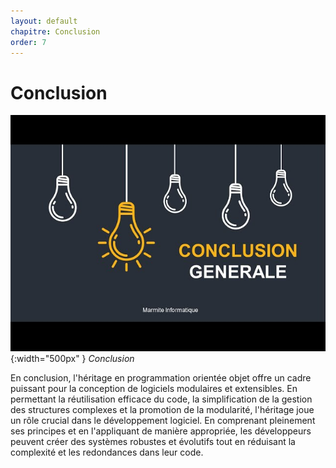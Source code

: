 ```yaml
---
layout: default
chapitre: Conclusion
order: 7
---
```

<!--  -->

# Conclusion

![Conclusion](./images/conclusion.jpg){:width="500px" }
*Conclusion*

<!-- note -->

En conclusion, l'héritage en programmation orientée objet offre un cadre puissant pour la conception de logiciels modulaires et extensibles. En permettant la réutilisation efficace du code, la simplification de la gestion des structures complexes et la promotion de la modularité, l'héritage joue un rôle crucial dans le développement logiciel. En comprenant pleinement ses principes et en l'appliquant de manière appropriée, les développeurs peuvent créer des systèmes robustes et évolutifs tout en réduisant la complexité et les redondances dans leur code.

